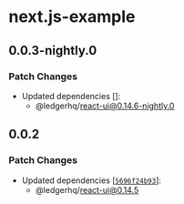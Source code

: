 # next.js-example

## 0.0.3-nightly.0

### Patch Changes

- Updated dependencies []:
  - @ledgerhq/react-ui@0.14.6-nightly.0

## 0.0.2

### Patch Changes

- Updated dependencies [[`5696f24b93`](https://github.com/LedgerHQ/ledger-live/commit/5696f24b93151bc0ee063d1cb88cef1e2d052f9e)]:
  - @ledgerhq/react-ui@0.14.5
